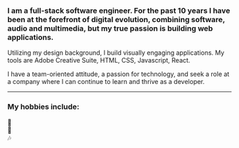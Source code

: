 ### I am a full-stack software engineer. For the past 10 years I have been at the forefront of digital evolution, combining software, audio and multimedia, but my true passion is building web applications. 

Utilizing my design background, I build visually engaging applications. My tools are Adobe Creative Suite, HTML, CSS, Javascript, React. 

I have a team-oriented attitude, a passion for technology, and seek a role at a company where I can continue to learn and thrive as a developer.

---

### My hobbies include: 

🚀 <br />
🐶 <br />
🎶 <br />
